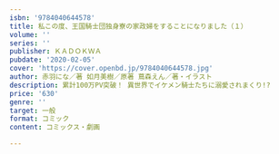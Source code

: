 ```yaml
---
isbn: '9784040644578'
title: 私この度、王国騎士団独身寮の家政婦をすることになりました（１）
volume: ''
series: ''
publisher: ＫＡＤＯＫＷＡ
pubdate: '2020-02-05'
cover: 'https://cover.openbd.jp/9784040644578.jpg'
author: 赤羽にな／著 如月美樹／原著 蔦森えん／著・イラスト
description: 累計100万PV突破！ 異世界でイケメン騎士たちに溺愛されまくり!?
price: '630'
genre: ''
target: 一般
format: コミック
content: コミックス・劇画

---
```

